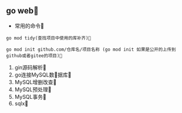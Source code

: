 ## go web📌

- 常用的命令📌

```
go mod tidy(查找项目中使用的库补齐)📌

go mod init github.com/仓库名/项目名称 (go mod init 如果是公开的上传到github或者gitee的项目)📌
```
1. gin源码解析📌
2. go连接MySQL数📕据库📌
3. MySQL增删改查📌
4. MySQL预处理📌
5. MySQL事务📌
6. sqlx📌
